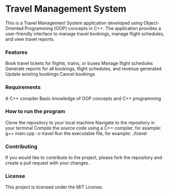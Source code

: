 # Travel Management System
This is a Travel Management System application developed using Object-Oriented Programming (OOP) concepts in C++. The application provides a user-friendly interface to manage travel bookings, manage flight schedules, and view travel reports.

### Features
Book travel tickets for flights, trains, or buses
Manage flight schedules
Generate reports for all bookings, flight schedules, and revenue generated
Update existing bookings
Cancel bookings
### Requirements
A C++ compiler
Basic knowledge of OOP concepts and C++ programming
### How to run the program
Clone the repository to your local machine
Navigate to the repository in your terminal
Compile the source code using a C++ compiler, for example: g++ main.cpp -o travel
Run the executable file, for example: ./travel
### Contributing
If you would like to contribute to the project, please fork the repository and create a pull request with your changes.

### License
This project is licensed under the MIT License.
